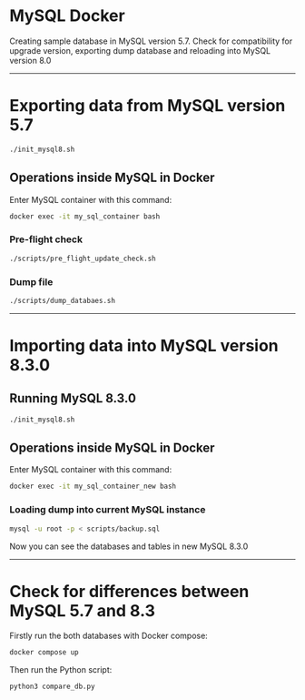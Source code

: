 # MySQL Docker

Creating sample database in MySQL version 5.7. Check for compatibility for upgrade version, exporting dump database and reloading into MySQL version 8.0

___

# Exporting data from MySQL version 5.7
```bash
./init_mysql8.sh
```

## Operations inside MySQL in Docker

Enter MySQL container with this command:
```bash
docker exec -it my_sql_container bash 
```

### Pre-flight check
```bash
./scripts/pre_flight_update_check.sh
```

### Dump file
```bash
./scripts/dump_databaes.sh
```
___
# Importing data into MySQL version 8.3.0

## Running MySQL 8.3.0
```bash
./init_mysql8.sh
```

## Operations inside MySQL in Docker
Enter MySQL container with this command:
```bash
docker exec -it my_sql_container_new bash 
```

### Loading dump into current MySQL instance

```bash
mysql -u root -p < scripts/backup.sql 
```

Now you can see the databases and tables in new MySQL 8.3.0

---

# Check for differences between MySQL 5.7 and 8.3

Firstly run the both databases with Docker compose:
```bash
docker compose up
```

Then run the Python script:
```bash
python3 compare_db.py
```
